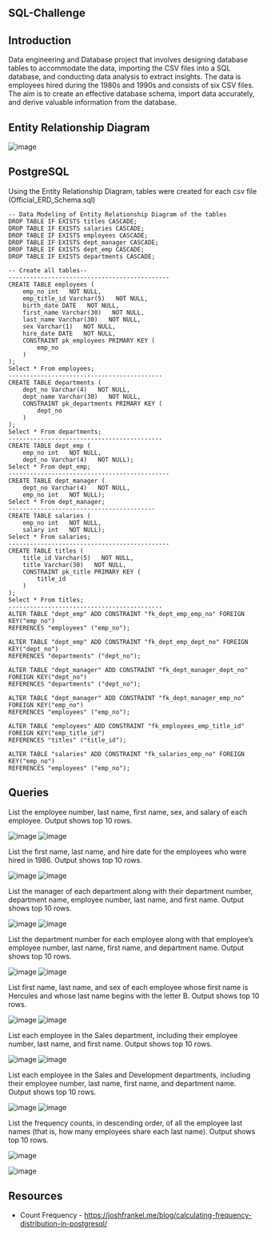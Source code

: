 ## SQL-Challenge

## Introduction

Data engineering and Database project that involves designing database tables to accommodate the data, importing the CSV files into a SQL database, and conducting data analysis to extract insights. The data is employees hired during the 1980s and 1990s and consists of six CSV files.  The aim is to create an effective database schema, import data accurately, and derive valuable information from the database. 


## Entity Relationship Diagram

![image](EmployeeSQL/ERD_schema_image.png)

## PostgreSQL
Using the Entity Relationship Diagram, tables were created for each csv file
(Official_ERD_Schema.sql) 

    -- Data Modeling of Entity Relationship Diagram of the tables
    DROP TABLE IF EXISTS titles CASCADE;
    DROP TABLE IF EXISTS salaries CASCADE;
    DROP TABLE IF EXISTS employees CASCADE;
    DROP TABLE IF EXISTS dept_manager CASCADE;
    DROP TABLE IF EXISTS dept_emp CASCADE;
    DROP TABLE IF EXISTS departments CASCADE;

    -- Create all tables--
    ---------------------------------------------
    CREATE TABLE employees (
        emp_no int   NOT NULL,
        emp_title_id Varchar(5)   NOT NULL,
        birth_date DATE   NOT NULL,
        first_name Varchar(30)   NOT NULL,
        last_name Varchar(30)   NOT NULL,
        sex Varchar(1)   NOT NULL,
        hire_date DATE   NOT NULL,
        CONSTRAINT pk_employees PRIMARY KEY (
            emp_no
        )
    );
    Select * From employees;
    -------------------------------------------
    CREATE TABLE departments (
        dept_no Varchar(4)   NOT NULL,
        dept_name Varchar(30)   NOT NULL,
        CONSTRAINT pk_departments PRIMARY KEY (
            dept_no
        )
    );
    Select * From departments;
    -------------------------------------------
    CREATE TABLE dept_emp (
        emp_no int   NOT NULL,
        dept_no Varchar(4)   NOT NULL);
    Select * From dept_emp;
    ---------------------------------------------
    CREATE TABLE dept_manager (
        dept_no Varchar(4)   NOT NULL,
        emp_no int   NOT NULL);
    Select * From dept_manager;
    -----------------------------------------
    CREATE TABLE salaries (
        emp_no int   NOT NULL,
        salary int   NOT NULL);
    Select * From salaries;
    ---------------------------------------------
    CREATE TABLE titles (
        title_id Varchar(5)   NOT NULL,
        title Varchar(30)   NOT NULL,
        CONSTRAINT pk_title PRIMARY KEY (
            title_id
        )
    );
    Select * From titles;
    -------------------------------------------
    ALTER TABLE "dept_emp" ADD CONSTRAINT "fk_dept_emp_emp_no" FOREIGN KEY("emp_no")
    REFERENCES "employees" ("emp_no");

    ALTER TABLE "dept_emp" ADD CONSTRAINT "fk_dept_emp_dept_no" FOREIGN KEY("dept_no")
    REFERENCES "departments" ("dept_no");

    ALTER TABLE "dept_manager" ADD CONSTRAINT "fk_dept_manager_dept_no" FOREIGN KEY("dept_no")
    REFERENCES "departments" ("dept_no");

    ALTER TABLE "dept_manager" ADD CONSTRAINT "fk_dept_manager_emp_no" FOREIGN KEY("emp_no")
    REFERENCES "employees" ("emp_no");

    ALTER TABLE "employees" ADD CONSTRAINT "fk_employees_emp_title_id" FOREIGN KEY("emp_title_id")
    REFERENCES "titles" ("title_id");

    ALTER TABLE "salaries" ADD CONSTRAINT "fk_salaries_emp_no" FOREIGN KEY("emp_no")
    REFERENCES "employees" ("emp_no");

## Queries
List the employee number, last name, first name, sex, and salary of each employee. Output shows top 10 rows.

![image](images/one.png)
![image](images/one_output.png)

List the first name, last name, and hire date for the employees who were hired in 1986. Output shows top 10 rows.

![image](images/two.png)
![image](images/two_output.png)

List the manager of each department along with their department number, department name, employee number, last name, and first name. Output shows top 10 rows.

![image](images/three.png)
![image](images/three_output.png)

List the department number for each employee along with that employee’s employee number, last name, first name, and department name. Output shows top 10 rows.

![image](images/four.png)
![image](images/four_output.png)

List first name, last name, and sex of each employee whose first name is Hercules and whose last name begins with the letter B. Output shows top 10 rows.

![image](images/five.png)
![image](images/five_output.png)

List each employee in the Sales department, including their employee number, last name, and first name. Output shows top 10 rows.

![image](images/six.png)
![image](images/six_output.png)

List each employee in the Sales and Development departments, including their employee number, last name, first name, and department name. Output shows top 10 rows.

![image](images/seven.png)
![image](images/seven_output.png)

List the frequency counts, in descending order, of all the employee last names (that is, how many employees share each last name). Output shows top 10 rows.

![image](images/eight.png)

![image](images/eight_output.png)

## Resources

* Count Frequency - https://joshfrankel.me/blog/calculating-frequency-distribution-in-postgresql/


